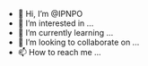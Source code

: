 - 👋 Hi, I’m @IPNPO
- 👀 I’m interested in ...
- 🌱 I’m currently learning ...
- 💞️ I’m looking to collaborate on ...
- 📫 How to reach me ...

<!---
IPNPO/IPNPO is a ✨ special ✨ repository because its `README.md` (this file) appears on your GitHub profile.
You can click the Preview link to take a look at your changes.
--->
